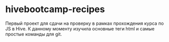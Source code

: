 # hivebootcamp-recipes
Первый проект для сдачи на проверку в рамках прохождения курса по JS в Hive.
К данному моменту изучила основные теги html и самые простые команды для git.